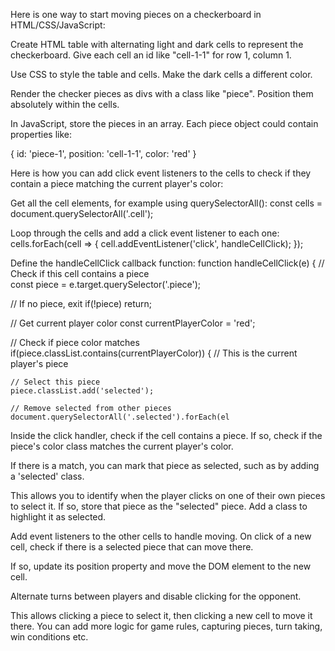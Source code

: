 Here is one way to start moving pieces on a checkerboard in HTML/CSS/JavaScript:

Create HTML table with alternating light and dark cells to represent the checkerboard. Give each cell an id like "cell-1-1" for row 1, column 1.

Use CSS to style the table and cells. Make the dark cells a different color.

Render the checker pieces as divs with a class like "piece". Position them absolutely within the cells.

In JavaScript, store the pieces in an array. Each piece object could contain properties like:

{
  id: 'piece-1', 
  position: 'cell-1-1', 
  color: 'red' 
}



Here is how you can add click event listeners to the cells to check if they contain a piece matching the current player's color:

Get all the cell elements, for example using querySelectorAll():
const cells = document.querySelectorAll('.cell');



Loop through the cells and add a click event listener to each one:
cells.forEach(cell => {
  cell.addEventListener('click', handleCellClick); 
});


Define the handleCellClick callback function:
function handleCellClick(e) {
  // Check if this cell contains a piece  
  const piece = e.target.querySelector('.piece');

  // If no piece, exit
  if(!piece) return;

  // Get current player color
  const currentPlayerColor = 'red';
  
  // Check if piece color matches 
  if(piece.classList.contains(currentPlayerColor)) {
    // This is the current player's piece
    
    // Select this piece
    piece.classList.add('selected');
    
    // Remove selected from other pieces
    document.querySelectorAll('.selected').forEach(el 


Inside the click handler, check if the cell contains a piece. If so, check if the piece's color class matches the current player's color.

If there is a match, you can mark that piece as selected, such as by adding a 'selected' class.

This allows you to identify when the player clicks on one of their own pieces to select it.
If so, store that piece as the "selected" piece. Add a class to highlight it as selected.

Add event listeners to the other cells to handle moving. On click of a new cell, check if there is a selected piece that can move there.

If so, update its position property and move the DOM element to the new cell.

Alternate turns between players and disable clicking for the opponent.

This allows clicking a piece to select it, then clicking a new cell to move it there. You can add more logic for game rules, capturing pieces, turn taking, win conditions etc.